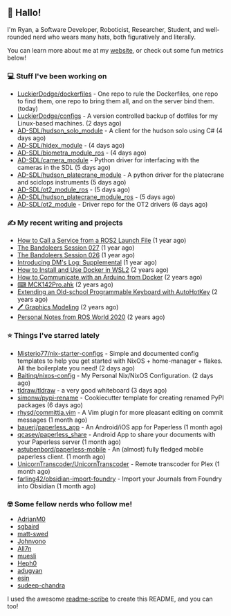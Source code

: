 ## 👋 Hallo!

I'm Ryan, a Software Developer, Roboticist, Researcher, Student, and well-rounded nerd who wears many hats, both figuratively and literally.

You can learn more about me at my [website](https://ryandlewis.dev), or check out some fun metrics below!

### 💻 Stuff I've been working on

- [LuckierDodge/dockerfiles](https://github.com/LuckierDodge/dockerfiles) - One repo to rule the Dockerfiles, one repo to find them, one repo to bring them all, and on the server bind them. (today)
- [LuckierDodge/configs](https://github.com/LuckierDodge/configs) - A version controlled backup of dotfiles for my Linux-based machines. (2 days ago)
- [AD-SDL/hudson_solo_module](https://github.com/AD-SDL/hudson_solo_module) - A client for the hudson solo using C# (4 days ago)
- [AD-SDL/hidex_module](https://github.com/AD-SDL/hidex_module) -  (4 days ago)
- [AD-SDL/biometra_module_ros](https://github.com/AD-SDL/biometra_module_ros) -  (4 days ago)
- [AD-SDL/camera_module](https://github.com/AD-SDL/camera_module) - Python driver for interfacing with the cameras in the SDL (5 days ago)
- [AD-SDL/hudson_platecrane_module](https://github.com/AD-SDL/hudson_platecrane_module) - A python driver for the platecrane and sciclops instruments (5 days ago)
- [AD-SDL/ot2_module_ros](https://github.com/AD-SDL/ot2_module_ros) -  (5 days ago)
- [AD-SDL/hudson_platecrane_module_ros](https://github.com/AD-SDL/hudson_platecrane_module_ros) -  (5 days ago)
- [AD-SDL/ot2_module](https://github.com/AD-SDL/ot2_module) - Driver repo for the OT2 drivers  (6 days ago)

### ✍ My recent writing and projects

- [How to Call a Service from a ROS2 Launch File](https://ryandlewis.dev/posts/callserviceinros2launch/) (1 year ago)
- [The Bandoleers Session 027](https://ryandlewis.dev/posts/ttrpg/thebandoleers027/) (1 year ago)
- [The Bandoleers Session 026](https://ryandlewis.dev/posts/ttrpg/thebandoleers026/) (1 year ago)
- [Introducing DM&#39;s Log: Supplemental](https://ryandlewis.dev/posts/ttrpg/introducingdmslog/) (1 year ago)
- [How to Install and Use Docker in WSL2](https://ryandlewis.dev/posts/howtowsldocker/) (2 years ago)
- [How to Communicate with an Arduino from Docker](https://ryandlewis.dev/posts/howtoarduinodocker/) (2 years ago)
- [⌨ MCK142Pro.ahk](https://ryandlewis.dev/projects/mck142pro/) (2 years ago)
- [Extending an Old-school Programmable Keyboard with AutoHotKey](https://ryandlewis.dev/posts/mck142pro/) (2 years ago)
- [🖊 Graphics Modeling](https://ryandlewis.dev/projects/graphics/) (2 years ago)
- [Personal Notes from ROS World 2020](https://ryandlewis.dev/posts/rosworld2020/) (2 years ago)

### ⭐ Things I've starred lately

- [Misterio77/nix-starter-configs](https://github.com/Misterio77/nix-starter-configs) - Simple and documented config templates to help you get started with NixOS &#43; home-manager &#43; flakes. All the boilerplate you need! (2 days ago)
- [Baitinq/nixos-config](https://github.com/Baitinq/nixos-config) - My Personal Nix/NixOS Configuration. (2 days ago)
- [tldraw/tldraw](https://github.com/tldraw/tldraw) - a very good whiteboard (3 days ago)
- [simonw/pypi-rename](https://github.com/simonw/pypi-rename) - Cookiecutter template for creating renamed PyPI packages (6 days ago)
- [rhysd/committia.vim](https://github.com/rhysd/committia.vim) - A Vim plugin for more pleasant editing on commit messages (1 month ago)
- [bauerj/paperless_app](https://github.com/bauerj/paperless_app) - An Android/iOS app for Paperless (1 month ago)
- [qcasey/paperless_share](https://github.com/qcasey/paperless_share) - Android App to share your documents with your Paperless server (1 month ago)
- [astubenbord/paperless-mobile](https://github.com/astubenbord/paperless-mobile) - An (almost) fully fledged mobile paperless client. (1 month ago)
- [UnicornTranscoder/UnicornTranscoder](https://github.com/UnicornTranscoder/UnicornTranscoder) - Remote transcoder for Plex (1 month ago)
- [farling42/obsidian-import-foundry](https://github.com/farling42/obsidian-import-foundry) - Import your Journals from Foundry into Obsidian (1 month ago)

### 🤓 Some fellow nerds who follow me!

- [AdrianM0](https://github.com/AdrianM0)
- [sgbaird](https://github.com/sgbaird)
- [matt-swed](https://github.com/matt-swed)
- [Johnvono](https://github.com/Johnvono)
- [All7n](https://github.com/All7n)
- [muesli](https://github.com/muesli)
- [Heph0](https://github.com/Heph0)
- [adugyan](https://github.com/adugyan)
- [esin](https://github.com/esin)
- [sudeep-chandra](https://github.com/sudeep-chandra)

I used the awesome [readme-scribe](https://github.com/muesli/readme-scribe) to create this README, and you can too!
